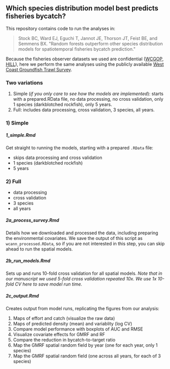 ## Which species distribution model best predicts fisheries bycatch?

This repository contains code to run the analyses in:

> Stock BC, Ward EJ, Eguchi T, Jannot JE, Thorson JT, Feist BE, and Semmens BX. "Random forests outperform other species distribution models for spatiotemporal fisheries bycatch prediction."

Because the fisheries observer datasets we used are confidential ([WCGOP](https://www.nwfsc.noaa.gov/research/divisions/fram/observation/data_collection/manuals/2017%20WCGOP%20Training%20Manual%20Final%20website%20copy.pdf), [HILL](http://www.nmfs.noaa.gov/pr/interactions/fkwtrt/meeting1/handouts/observer_manual.pdf)), here we perform the same analyses using the publicly available [West Coast Groundfish Trawl Survey](https://www.nwfsc.noaa.gov/research/divisions/fram/groundfish/bottom_trawl.cfm).

### Two variations
  1. Simple (*if you only care to see how the models are implemented*): starts with a prepared.RData file, no data processing, no cross validation, only 1 species (darkblotched rockfish), only 5 years.
  2. Full: includes data processing, cross validation, 3 species, all years.

### 1) Simple

##### 1_simple.Rmd

Get straight to running the models, starting with a prepared `.RData` file:
  - skips data processing and cross validation
  - 1 species (darkblotched rockfish)
  - 5 years

### 2) Full
  - data processing
  - cross validation
  - 3 species
  - all years
  
##### 2a_process_survey.Rmd

Details how we downloaded and processed the data, including preparing the environmental covariates. We save the output of this script as `wcann_processed.RData`, so if you are not interested in this step, you can skip ahead to run the spatial models.

##### 2b_run_models.Rmd

Sets up and runs 10-fold cross validation for all spatial models. *Note that in our manuscript we used 5-fold cross validation repeated 10x. We use 1x 10-fold CV here to save model run time.*

##### 2c_output.Rmd

Creates output from model runs, replicating the figures from our analysis:
  1. Maps of effort and catch (visualize the raw data)
  2. Maps of predicted density (mean) and variablity (log CV)
  3. Compare model performance with boxplots of AUC and RMSE
  4. Visualize covariate effects for GMRF and RF
  5. Compare the reduction in bycatch-to-target ratio
  6. Map the GMRF spatial random field by year (one for each year, only 1 species)
  7. Map the GMRF spatial random field (one across all years, for each of 3 species)
